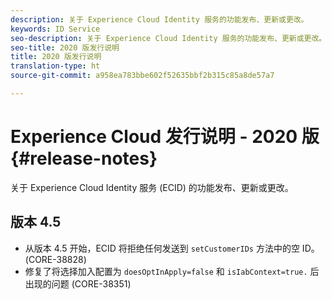 ```yaml
---
description: 关于 Experience Cloud Identity 服务的功能发布、更新或更改。
keywords: ID Service
seo-description: 关于 Experience Cloud Identity 服务的功能发布、更新或更改。
seo-title: 2020 版发行说明
title: 2020 版发行说明
translation-type: ht
source-git-commit: a958ea783bbe602f52635bbf2b315c85a8de57a7

---
```



# Experience Cloud 发行说明 - 2020 版 {#release-notes}

关于 Experience Cloud Identity 服务 (ECID) 的功能发布、更新或更改。

## 版本 4.5

* 从版本 4.5 开始，ECID 将拒绝任何发送到 `setCustomerIDs` 方法中的空 ID。(CORE-38828)
* 修复了将选择加入配置为 `doesOptInApply=false` 和 `isIabContext=true.` 后出现的问题 (CORE-38351)

